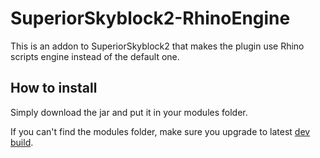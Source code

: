 # SuperiorSkyblock2-RhinoEngine

This is an addon to SuperiorSkyblock2 that makes the plugin use Rhino scripts engine instead of the default one.

## How to install

Simply download the jar and put it in your modules folder.

If you can't find the modules folder, make sure you upgrade to latest [dev build](https://hub.bg-software.com/job/SuperiorSkyblock2/).
